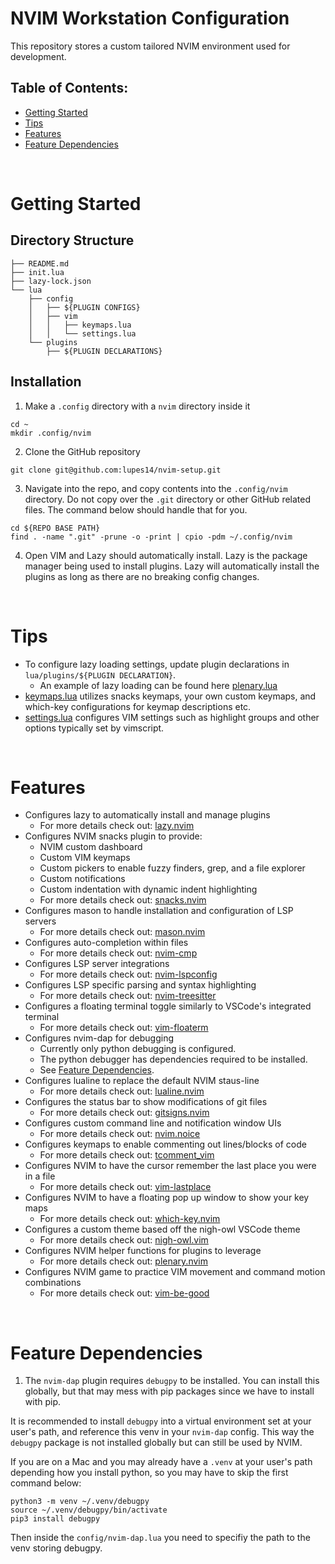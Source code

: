 # NVIM Workstation Configuration

This repository stores a custom tailored NVIM environment used for development. 

## Table of Contents:
- [Getting Started](#getting-started)
- [Tips](#tips)
- [Features](#features)
- [Feature Dependencies](#feature-dependencies)

&nbsp;


# Getting Started

## Directory Structure
```
├── README.md
├── init.lua
├── lazy-lock.json
└── lua
    ├── config
    │   ├── ${PLUGIN CONFIGS}
    │   ├── vim
    │   │   ├── keymaps.lua
    │   │   └── settings.lua
    └── plugins
        ├── ${PLUGIN DECLARATIONS}
```

## Installation

1) Make a `.config` directory with a `nvim` directory inside it

```
cd ~
mkdir .config/nvim
```

2) Clone the GitHub repository

```
git clone git@github.com:lupes14/nvim-setup.git
```

3) Navigate into the repo, and copy contents into the `.config/nvim` directory. Do not copy over the `.git` directory or other GitHub related files. The command below should handle that for you.

```
cd ${REPO BASE PATH}
find . -name ".git" -prune -o -print | cpio -pdm ~/.config/nvim
```

4) Open VIM and Lazy should automatically install. Lazy is the package manager being used to install plugins. Lazy will automatically install the plugins as long as there are no breaking config changes.

&nbsp;


# Tips

- To configure lazy loading settings, update plugin declarations in `lua/plugins/${PLUGIN DECLARATION}`.
    - An example of lazy loading can be found here [plenary.lua](./lua/plugins/plenary.lua)
- [keymaps.lua](./lua/config/vim/keymaps.lua) utilizes snacks keymaps, your own custom keymaps, and which-key configurations for keymap descriptions etc.
- [settings.lua](./lua/config/vim/settings.lua) configures VIM settings such as highlight groups and other options typically set by vimscript.

&nbsp;


# Features
- Configures lazy to automatically install and manage plugins
    - For more details check out: [lazy.nvim](https://github.com/folke/lazy.nvim)
- Configures NVIM snacks plugin to provide:
    - NVIM custom dashboard
    - Custom VIM keymaps
    - Custom pickers to enable fuzzy finders, grep, and a file explorer
    - Custom notifications
    - Custom indentation with dynamic indent highlighting
    - For more details check out: [snacks.nvim](https://github.com/folke/snacks.nvim)
- Configures mason to handle installation and configuration of LSP servers
    - For more details check out: [mason.nvim](https://github.com/williamboman/mason.nvim)
- Configures auto-completion within files
    - For more details check out: [nvim-cmp](https://github.com/hrsh7th/nvim-cmp)
- Configures LSP server integrations
    - For more details check out: [nvim-lspconfig](https://github.com/neovim/nvim-lspconfig)
- Configures LSP specific parsing and syntax highlighting
    - For more details check out: [nvim-treesitter](https://github.com/nvim-treesitter/nvim-treesitter)
- Configures a floating terminal toggle similarly to VSCode's integrated terminal
    - For more details check out: [vim-floaterm](https://github.com/voldikss/vim-floaterm)
- Configures nvim-dap for debugging
    - Currently only python debugging is configured.
    - The python debugger has dependencies required to be installed.
    - See [Feature Dependencies](#feature-dependencies).
- Configures lualine to replace the default NVIM staus-line
    - For more details check out: [lualine.nvim](https://github.com/nvim-lualine/lualine.nvim)
- Configures the status bar to show modifications of git files
    - For more details check out: [gitsigns.nvim](https://github.com/lewis6991/gitsigns.nvim)
- Configures custom command line and notification window UIs
    - For more details check out: [nvim.noice](https://github.com/folke/noice.nvim)
- Configures keymaps to enable commenting out lines/blocks of code
    - For more details check out: [tcomment_vim](https://github.com/tomtom/tcomment_vim)
- Configures NVIM to have the cursor remember the last place you were in a file
    - For more details check out: [vim-lastplace](https://github.com/farmergreg/vim-lastplace)
- Configures NVIM to have a floating pop up window to show your key maps
    - For more details check out: [which-key.nvim](https://github.com/folke/which-key.nvim)
- Configures a custom theme based off the nigh-owl VSCode theme
    - For more details check out: [nigh-owl.vim](https://github.com/haishanh/night-owl.vim)
- Configures NVIM helper functions for plugins to leverage
    - For more details check out: [plenary.nvim](https://github.com/nvim-lua/plenary.nvim)
- Configures NVIM game to practice VIM movement and command motion combinations
    - For more details check out: [vim-be-good](https://github.com/ThePrimeagen/vim-be-good)

&nbsp;


# Feature Dependencies
1) The `nvim-dap` plugin requires `debugpy` to be installed. You can install this globally, but that may mess with pip packages since we have to install with pip.

It is recommended to install `debugpy` into a virtual environment set at your user's path, and reference this venv in your `nvim-dap` config. This way the `debugpy` package is not installed globally but can still be used by NVIM.

If you are on a Mac and you may already have a `.venv` at your user's path depending how you install python, so you may have to skip the first command below:
```
python3 -m venv ~/.venv/debugpy
source ~/.venv/debugpy/bin/activate
pip3 install debugpy
```

Then inside the `config/nvim-dap.lua` you need to specifiy the path to the venv storing debugpy.
